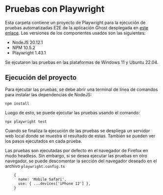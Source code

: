 # Pruebas con Playwright

Esta carpeta contiene un proyecto de Playwright para la ejecución de pruebas automatizadas E2E de la aplicación Ghost desplegada en [este enlace](https://ghost-ur1e.onrender.com). Las versiones de los componentes usados son las siguientes:

- NodeJS 20.12.1
- NPM 10.5.2
- Playwright 1.43.1

Se ejcutaron las pruebas en las plataformas de Windows 11 y Ubuntu 22.04.

## Ejecución del proyecto

Para ejecutar las pruebas, se debe abrir una terminal de línea de comandos para instalar las dependencias de NodeJS:

```
npm install
```

Luego de esto, se puede ejecutar las pruebas usando el comando: 

```
npx playwright test
```

Cuando se finaliza la ejecución de las pruebas se despliega un servidor web local donde se muestra el resultado de estas. También se pueden ver los pasos ejecutados en cada prueba. 

Las pruebas son ejecutadas por defecto en el navegador de Firefox en modo headless. Sin embargo, si se desea ejecutar las pruebas en otro navegador, se puede descomentar la sección del navegador deseado en el archivo `playwright.config.ts`

```
    {
      name: 'Mobile Safari',
      use: { ...devices['iPhone 12'] },
    }
```




